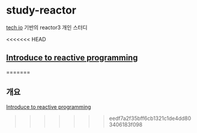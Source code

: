 # study-reactor
[tech io](https://tech.io/playgrounds/929/reactive-programming-with-reactor-3/Intro) 기반의 reactor3 개인 스터디

<<<<<<< HEAD
## [Introduce to reactive programming](documents/tech.io/ko/introduce-to-reactive-programming.md)
=======
## 개요
[Introduce to reactive programming](https://github.com/homelus/study-reactor/blob/master/documents/tech.io/ko/introduce%20to%20reactive%20programming)
>>>>>>> eedf7a2f35bff6cb1321c1de4dd803406183f098
